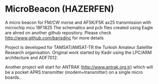 # MicroBeacon (HAZERFEN)
A micro beacon for FM/CW morse and AFSK/FSK ax25 transmission with microchip mcu 18F1825
The schematics and pcb files created using Eagle are ahred on another github repository. Please check http://www.github.com/barisdinc for more details

Project is developed for TAMSAT/AMSAT-TR the Turkish Amateur Satellite Research organisation.
Original work started by Kadir using the LPC/ARM architecture and ADF7012.

Another project will start for ANTRAK (http://www.antrak.org.tr) which will be a pocket APRS transmitter (modem+transmitter) on a single micro boards..

